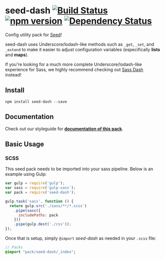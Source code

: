 # seed-dash [![Build Status](https://travis-ci.org/helpscout/seed-dash.svg?branch=master)](https://travis-ci.org/helpscout/seed-dash) [![npm version](https://badge.fury.io/js/seed-dash.svg)](https://badge.fury.io/js/seed-dash) [![Dependency Status](https://david-dm.org/helpscout/seed-dash.svg)](https://david-dm.org/helpscout/seed-dash)

Config utility pack for [Seed](https://github.com/helpscout/seed)!

seed-dash uses Underscore/lodash-like methods such as `_get`, `_set`, and `_extend` to make it easier to adjust configuration variables (especifically **lists** and **maps**).

If you're looking for a much more complete Underscore/lodash-like experience for Sass, we highly recommend checking out [Sass Dash](https://github.com/davidkpiano/sassdash) instead!


## Install
```
npm install seed-dash --save
```

## Documentation

Check out our styleguide for **[documentation of this pack](http://style.helpscout.com/seed/packs/seed-dash/)**.


## Basic Usage

### SCSS
This seed pack needs to be imported into your sass pipeline. Below is an example using Gulp:

```javascript
var gulp = require('gulp');
var sass = require('gulp-sass');
var pack = require('seed-dash');

gulp.task('sass', function () {
  return gulp.src('./sass/**/*.scss')
    .pipe(sass({
      includePaths: pack
    }))
    .pipe(gulp.dest('./css'));
});
```

Once that is setup, simply `@import` *seed-dash* as needed in your `.scss` file:

```sass
// Packs
@import "pack/seed-dash/_index";
```
